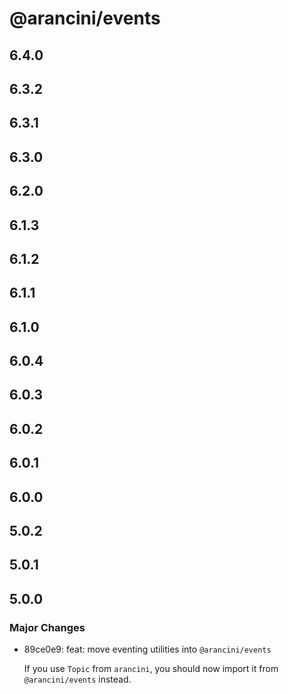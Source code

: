 # @arancini/events

## 6.4.0

## 6.3.2

## 6.3.1

## 6.3.0

## 6.2.0

## 6.1.3

## 6.1.2

## 6.1.1

## 6.1.0

## 6.0.4

## 6.0.3

## 6.0.2

## 6.0.1

## 6.0.0

## 5.0.2

## 5.0.1

## 5.0.0

### Major Changes

- 89ce0e9: feat: move eventing utilities into `@arancini/events`

  If you use `Topic` from `arancini`, you should now import it from `@arancini/events` instead.
